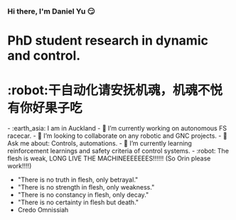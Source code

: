 ### Hi there, I'm Daniel Yu :smirk:
<h1>PhD student research in dynamic and control. </h1>
<h1>:robot:干自动化请安抚机魂，机魂不悦有你好果子吃</h1>
- :earth_asia: I am in Auckland
- 🔭 I’m currently working on autonomous FS racecar.
- 👯 I’m looking to collaborate on any robotic and GNC projects.
- 💬 Ask me about: Controls, automations.
- 🌱 I’m currently learning reinforcement learnings and safety criteria of control systems.
- :robot: The flesh is weak, LONG LIVE THE MACHINEEEEEEES!!!!!! (So Orin please work!!!!)

- "There is no truth in flesh, only betrayal."
- "There is no strength in flesh, only weakness."
- "There is no constancy in flesh, only decay."
- "There is no certainty in flesh but death."
- Credo Omnissiah

<!--
**dyu056/dyu056** is a ✨ _special_ ✨ repository because its `README.md` (this file) appears on your GitHub profile.

Here are some ideas to get you started:

- 🔭 I’m currently working on ...
- 🌱 I’m currently learning ...
- 👯 I’m looking to collaborate on ...
- 🤔 I’m looking for help with ...
- 💬 Ask me about ...
- 📫 How to reach me: ...
- 😄 Pronouns: ...
- ⚡ Fun fact: ...
-->

